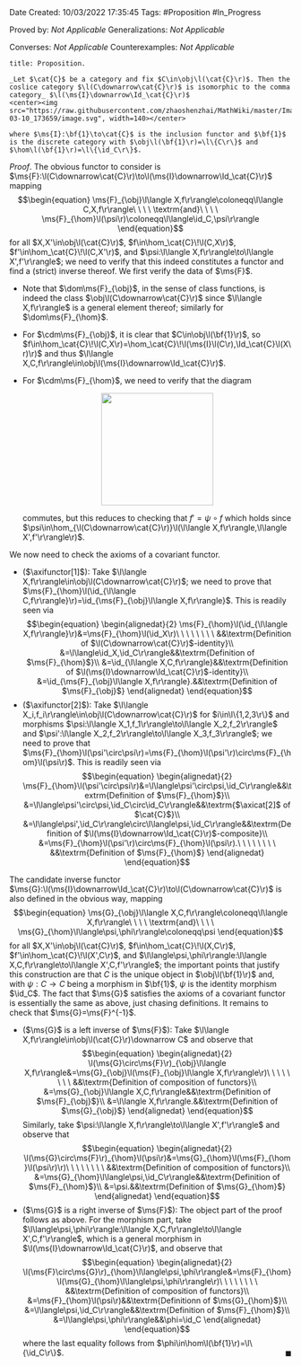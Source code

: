 <br />
<br />

Date Created: 10/03/2022 17:35:45
Tags: #Proposition #In_Progress

Proved by: _Not Applicable_
Generalizations: _Not Applicable_

Converses: _Not Applicable_
Counterexamples: _Not Applicable_

``` ad-Proposition
title: Proposition.

_Let $\cat{C}$ be a category and fix $C\in\obj\l(\cat{C}\r)$. Then the coslice category $\l(C\downarrow\cat{C}\r)$ is isomorphic to the comma category_ $\l(\ms{I}\downarrow\Id_\cat{C}\r)$
<center><img src="https://raw.githubusercontent.com/zhaoshenzhai/MathWiki/master/Images/2022-03-10_173659/image.svg", width=140></center>

where $\ms{I}:\bf{1}\to\cat{C}$ is the inclusion functor and $\bf{1}$ is the discrete category with $\obj\l(\bf{1}\r)=\l\{C\r\}$ and $\hom\l(\bf{1}\r)=\l\{\id_C\r\}$.

```

_Proof_. The obvious functor to consider is $\ms{F}:\l(C\downarrow\cat{C}\r)\to\l(\ms{I}\downarrow\Id_\cat{C}\r)$ mapping
$$\begin{equation}
    \ms{F}_{\obj}\l\langle X,f\r\rangle\coloneqq\l\langle C,X,f\r\rangle\ \ \ \ \textrm{and}\ \ \ \ \ms{F}_{\hom}\l(\psi\r)\coloneqq\l\langle\id_C,\psi\r\rangle
\end{equation}$$
for all $X,X'\in\obj\l(\cat{C}\r)$, $f\in\hom_\cat{C}\!\l(C,X\r)$, $f'\in\hom_\cat{C}\!\l(C,X'\r)$, and $\psi:\l\langle X,f\r\rangle\to\l\langle X',f'\r\rangle$; we need to verify that this indeed constitutes a functor and find a (strict) inverse thereof. We first verify the data of $\ms{F}$.
* Note that $\dom\ms{F}_{\obj}$, in the sense of class functions, is indeed the class $\obj\l(C\downarrow\cat{C}\r)$ since $\l\langle X,f\r\rangle$ is a general element thereof; similarly for $\dom\ms{F}_{\hom}$.
* For $\cdm\ms{F}_{\obj}$, it is clear that $C\in\obj\l(\bf{1}\r)$, so $f\in\hom_\cat{C}\!\l(C,X\r)=\hom_\cat{C}\!\l(\ms{I}\l(C\r),\Id_\cat{C}\l(X\r)\r)$ and thus $\l\langle X,C,f\r\rangle\in\obj\l(\ms{I}\downarrow\Id_\cat{C}\r)$.
* For $\cdm\ms{F}_{\hom}$, we need to verify that the diagram
  <center><img src="https://raw.githubusercontent.com/zhaoshenzhai/MathWiki/master/Images/2022-03-10_175541/image.svg", width=200></center>

    commutes, but this reduces to checking that $f'=\psi\circ f$ which holds since $\psi\in\hom_{\l(C\downarrow\cat{C}\r)}\l(\l\langle X,f\r\rangle,\l\langle X',f'\r\rangle\r)$.

We now need to check the axioms of a covariant functor.
* ($\axifunctor[1]$): Take $\l\langle X,f\r\rangle\in\obj\l(C\downarrow\cat{C}\r)$; we need to prove that $\ms{F}_{\hom}\l(\id_{\l\langle C,f\r\rangle}\r)=\id_{\ms{F}_{\obj}\l\langle X,f\r\rangle}$. This is readily seen via
$$\begin{equation}
    \begin{alignedat}{2}
        \ms{F}_{\hom}\l(\id_{\l\langle X,f\r\rangle}\r)&=\ms{F}_{\hom}\l(\id_X\r)\ \ \ \ \ \ \ \ &&\textrm{Definition of $\l(C\downarrow\cat{C}\r)$-identity}\\
        &=\l\langle\id_X,\id_C\r\rangle&&\textrm{Definition of $\ms{F}_{\hom}$}\\
        &=\id_{\l\langle X,C,f\r\rangle}&&\textrm{Definition of $\l(\ms{I}\downarrow\Id_\cat{C}\r)$-identity}\\
        &=\id_{\ms{F}_{\obj}\l\langle X,f\r\rangle}.&&\textrm{Definition of $\ms{F}_{\obj}$}
    \end{alignedat}
\end{equation}$$
* ($\axifunctor[2]$): Take $\l\langle X_i,f_i\r\rangle\in\obj\l(C\downarrow\cat{C}\r)$ for $i\in\l\{1,2,3\r\}$ and morphisms $\psi:\l\langle X_1,f_1\r\rangle\to\l\langle X_2,f_2\r\rangle$ and $\psi':\l\langle X_2,f_2\r\rangle\to\l\langle X_3,f_3\r\rangle$; we need to prove that $\ms{F}_{\hom}\l(\psi'\circ\psi\r)=\ms{F}_{\hom}\l(\psi'\r)\circ\ms{F}_{\hom}\l(\psi\r)$. This is readily seen via
$$\begin{equation}
    \begin{alignedat}{2}
        \ms{F}_{\hom}\l(\psi'\circ\psi\r)&=\l\langle\psi'\circ\psi,\id_C\r\rangle&&\textrm{Definition of $\ms{F}_{\hom}$}\\
        &=\l\langle\psi'\circ\psi,\id_C\circ\id_C\r\rangle&&\textrm{$\axicat[2]$ of $\cat{C}$}\\
        &=\l\langle\psi',\id_C\r\rangle\circ\l\langle\psi,\id_C\r\rangle&&\textrm{Definition of $\l(\ms{I}\downarrow\Id_\cat{C}\r)$-composite}\\
        &=\ms{F}_{\hom}\l(\psi'\r)\circ\ms{F}_{\hom}\l(\psi\r).\ \ \ \ \ \ \ \ &&\textrm{Definition of $\ms{F}_{\hom}$}
    \end{alignedat}
\end{equation}$$

The candidate inverse functor $\ms{G}:\l(\ms{I}\downarrow\Id_\cat{C}\r)\to\l(C\downarrow\cat{C}\r)$ is also defined in the obvious way, mapping
$$\begin{equation}
    \ms{G}_{\obj}\l\langle X,C,f\r\rangle\coloneqq\l\langle X,f\r\rangle\ \ \ \ \textrm{and}\ \ \ \ \ms{G}_{\hom}\l\langle\psi,\phi\r\rangle\coloneqq\psi
\end{equation}$$
for all $X,X'\in\obj\l(\cat{C}\r)$, $f\in\hom_\cat{C}\!\l(X,C\r)$, $f'\in\hom_\cat{C}\!\l(X',C\r)$, and $\l\langle\psi,\phi\r\rangle:\l\langle X,C,f\r\rangle\to\l\langle X',C,f'\r\rangle$; the important points that justify this construction are that $C$ is the unique object in $\obj\l(\bf{1}\r)$ and, with $\psi:C\to C$ being a morphism in $\bf{1}$, $\psi$ is the identity morphism $\id_C$. The fact that $\ms{G}$ satisfies the axioms of a covariant functor is essentially the same as above, just chasing definitions. It remains to check that $\ms{G}=\ms{F}^{-1}$.
* ($\ms{G}$ is a left inverse of $\ms{F}$): Take $\l\langle X,f\r\rangle\in\obj\l(\cat{C}\r)\downarrow C$ and observe that
$$\begin{equation}
    \begin{alignedat}{2}
        \l(\ms{G}\circ\ms{F}\r)_{\obj}\l\langle X,f\r\rangle&=\ms{G}_{\obj}\l(\ms{F}_{\obj}\l\langle X,f\r\rangle\r)\ \ \ \ \ \ \ \ &&\textrm{Definition of composition of functors}\\
        &=\ms{G}_{\obj}\l\langle X,C,f\r\rangle&&\textrm{Definition of $\ms{F}_{\obj}$}\\
        &=\l\langle X,f\r\rangle.&&\textrm{Definition of $\ms{G}_{\obj}$}
    \end{alignedat}
\end{equation}$$
Similarly, take $\psi:\l\langle X,f\r\rangle\to\l\langle X',f'\r\rangle$ and observe that
$$\begin{equation}
    \begin{alignedat}{2}
        \l(\ms{G}\circ\ms{F}\r)_{\hom}\l(\psi\r)&=\ms{G}_{\hom}\l(\ms{F}_{\hom}\l(\psi\r)\r)\ \ \ \ \ \ \ \ &&\textrm{Definition of composition of functors}\\
        &=\ms{G}_{\hom}\l\langle\psi,\id_C\r\rangle&&\textrm{Definition of $\ms{F}_{\hom}$}\\
        &=\psi.&&\textrm{Definition of $\ms{G}_{\hom}$}
    \end{alignedat}
\end{equation}$$
* ($\ms{G}$ is a right inverse of $\ms{F}$): The object part of the proof follows as above. For the morphism part, take $\l\langle\psi,\phi\r\rangle:\l\langle X,C,f\r\rangle\to\l\langle X',C,f'\r\rangle$, which is a general morphism in $\l(\ms{I}\downarrow\Id_\cat{C}\r)$, and observe that
$$\begin{equation}
    \begin{alignedat}{2}
        \l(\ms{F}\circ\ms{G}\r)_{\hom}\l\langle\psi,\phi\r\rangle&=\ms{F}_{\hom}\l(\ms{G}_{\hom}\l\langle\psi,\phi\r\rangle\r)\ \ \ \ \ \ \ \ &&\textrm{Definition of composition of functors}\\
        &=\ms{F}_{\hom}\l(\psi\r)&&\textrm{Definitionn of $\ms{G}_{\hom}$}\\
        &=\l\langle\psi,\id_C\r\rangle&&\textrm{Definition of $\ms{F}_{\hom}$}\\
        &=\l\langle\psi,\phi\r\rangle&&\phi=\id_C
    \end{alignedat}
\end{equation}$$
where the last equality follows from $\phi\in\hom\l(\bf{1}\r)=\l\{\id_C\r\}$.<span style="float:right;">$\blacksquare$</span>

